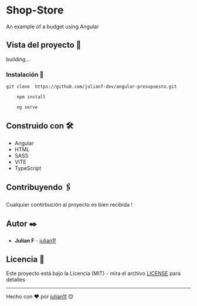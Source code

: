 # Shop-Store

An example of a budget using Angular

## Vista del proyecto 🚀

building...

### Instalación 🔧

```
git clone  https://github.com/julianf-dev/angular-presupuesto.git
```

```
    npm install
```

```
    ng serve
```

## Construido con 🛠️

- Angular
- HTML
- SASS
- VITE
- TypeScript

## Contribuyendo 🖇️

Cualquier contirbución al proyecto es bien recibida !

## Autor ✒️

- **Julian F** - [julian1f](https://github.com/julianf-dev)

## Licencia 📄

Este proyecto está bajo la Licencia (MIT) - mira el archivo [LICENSE](LICENSE) para detalles

---

Hecho con ❤️ por [julian1f](https://github.com/julianf-dev) 😊
